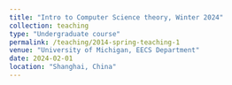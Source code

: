 ```yaml
---
title: "Intro to Computer Science theory, Winter 2024"
collection: teaching
type: "Undergraduate course"
permalink: /teaching/2014-spring-teaching-1
venue: "University of Michigan, EECS Department"
date: 2024-02-01
location: "Shanghai, China"
---
```


<!-- This is a description of a teaching experience. You can use markdown like any other post.

Heading 1
======

Heading 2
======

Heading 3
====== -->
